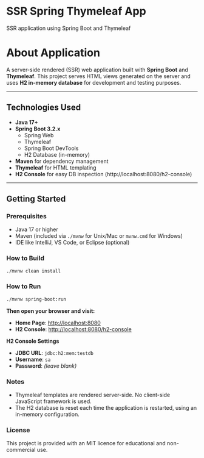 # SSR Spring Thymeleaf App
SSR application using Spring Boot and Thymeleaf

# About Application

A server-side rendered (SSR) web application built with **Spring Boot** and **Thymeleaf**. This project serves HTML views generated on the server and uses **H2 in-memory database** for development and testing purposes.

---

## Technologies Used

- **Java 17+**
- **Spring Boot 3.2.x**
  - Spring Web
  - Thymeleaf
  - Spring Boot DevTools
  - H2 Database (in-memory)
- **Maven** for dependency management
- **Thymeleaf** for HTML templating
- **H2 Console** for easy DB inspection (http://localhost:8080/h2-console)

---

## Getting Started

### Prerequisites

- Java 17 or higher
- Maven (included via `./mvnw` for Unix/Mac or `mvnw.cmd` for Windows)
- IDE like IntelliJ, VS Code, or Eclipse (optional)

### How to Build

```bash
./mvnw clean install
```

### How to Run

```bash
./mvnw spring-boot:run
```

**Then open your browser and visit:**

- **Home Page**: [http://localhost:8080](http://localhost:8080)  
- **H2 Console**: [http://localhost:8080/h2-console](http://localhost:8080/h2-console)

**H2 Console Settings**

- **JDBC URL**: `jdbc:h2:mem:testdb`  
- **Username**: `sa`  
- **Password**: *(leave blank)*

### Notes

- Thymeleaf templates are rendered server-side. No client-side JavaScript framework is used.
- The H2 database is reset each time the application is restarted, using an in-memory configuration.

### License

This project is provided with an MIT licence for educational and non-commercial use.